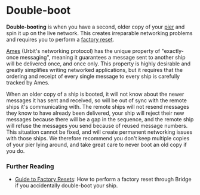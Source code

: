 # Double-boot

**Double-booting** is when you have a second, older copy of your [pier](/glossary/pier) and spin it up on the live network. This creates irreparable networking problems and requires you to perform a [factory reset](/glossary/reset).

[Ames](/glossary/ames) (Urbit's networking protocol) has the unique property of "exactly-once messaging", meaning it guarantees a message sent to another ship will be delivered once, and once only. This property is highly desirable and greatly simplifies writing networked applications, but it requires that the ordering and receipt of every single message to every ship is carefully tracked by Ames.

When an older copy of a ship is booted, it will not know about the newer messages it has sent and received, so will be out of sync with the remote ships it's communicating with. The remote ships will not resend messages they know to have already been delivered, your ship will reject their new messages because there will be a gap in the sequence, and the remote ship will refuse the messages you send because of reused message numbers. This situation cannot be fixed, and will create permanent networking issues with those ships. We therefore recommend you don't keep multiple copies of your pier lying around, and take great care to never boot an old copy if you do.

### Further Reading

- [Guide to Factory Resets](/manual/id/guide-to-resets): How to perform a factory reset through Bridge if you accidentally double-boot your ship.

